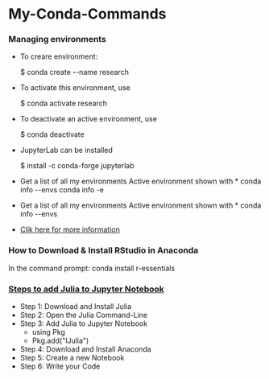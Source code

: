 # My-Conda-Commands


### Managing environments

* To creare environment: 
  
    $ conda create --name research
* To activate this environment, use

    $ conda activate research
* To deactivate an active environment, use

    $ conda deactivate
    
* JupyterLab can be installed 

    $ install -c conda-forge jupyterlab

* Get a list of all my environments Active environment shown with * conda info --envs conda info -e


* Get a list of all my environments Active environment shown with * conda info --envs 

* [Clik here for more information](https://conda.io/projects/conda/en/latest/user-guide/tasks/manage-environments.html#creating-an-environment-with-commands)


###  How to Download & Install RStudio in Anaconda

In the command prompt: conda install r-essentials


### [Steps to add Julia to Jupyter Notebook](https://datatofish.com/add-julia-to-jupyter/)

* Step 1: Download and Install Julia
* Step 2: Open the Julia Command-Line
* Step 3: Add Julia to Jupyter Notebook 
    * using Pkg
    * Pkg.add("IJulia")
* Step 4: Download and Install Anaconda
* Step 5: Create a new Notebook
* Step 6: Write your Code





